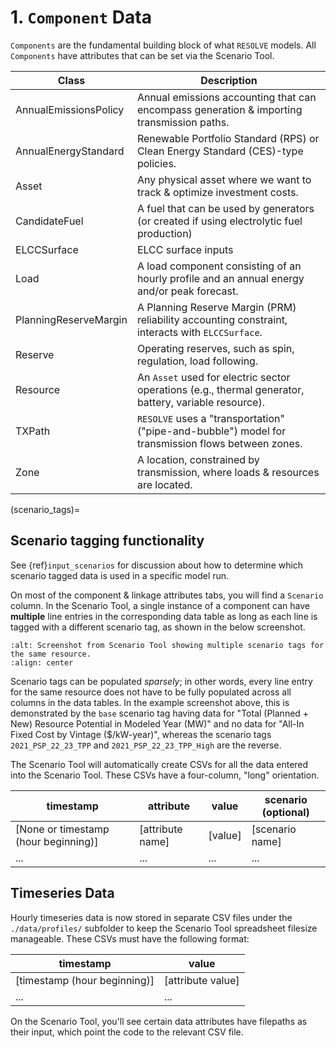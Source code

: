 # 1. `Component` Data

`Components` are the fundamental building block of what `RESOLVE` models. All `Components` have attributes that 
can be set via the Scenario Tool. 

| Class                 | Description                                                                                           |
|-----------------------|-------------------------------------------------------------------------------------------------------|
| AnnualEmissionsPolicy | Annual emissions accounting that can encompass generation & importing transmission paths.             |
| AnnualEnergyStandard  | Renewable Portfolio Standard (RPS) or Clean Energy Standard (CES)-type policies.                      |
| Asset                 | Any physical asset where we want to track & optimize investment costs.                                |
| CandidateFuel         | A fuel that can be used by generators (or created if using electrolytic fuel production)              |
| ELCCSurface           | ELCC surface inputs                                                                                   |
| Load                  | A load component consisting of an hourly profile and an annual energy and/or peak forecast.           |
| PlanningReserveMargin | A Planning Reserve Margin (PRM) reliability accounting constraint, interacts with `ELCCSurface`.      |
| Reserve               | Operating reserves, such as spin, regulation, load following.                                         |
| Resource              | An `Asset` used for electric sector operations (e.g., thermal generator, battery, variable resource). |
| TXPath                | `RESOLVE` uses a "transportation" ("pipe-and-bubble") model for transmission flows between zones.     |
| Zone                  | A location, constrained by transmission, where loads & resources are located.                         |


(scenario_tags)=
## Scenario tagging functionality

See {ref}`input_scenarios` for discussion about how to determine which scenario tagged data is used in a specific model run. 

On most of the component & linkage attributes tabs, you will find a `Scenario` column. In the Scenario Tool, a single instance of 
a component can have **multiple** line entries in the corresponding data table as long as each line is tagged with a different scenario 
tag, as shown in the below screenshot. 

```{image} ../_images/resource-scenario-tags.png
:alt: Screenshot from Scenario Tool showing multiple scenario tags for the same resource.
:align: center
```

Scenario tags can be populated *sparsely*; in other words, every line entry for the same resource does not have to be fully populated 
across all columns in the data tables. In the example screenshot above, this is demonstrated by the `base` scenario tag having 
data for "Total (Planned + New) Resource Potential in Modeled Year (MW)" and no data for "All-In Fixed Cost by Vintage ($/kW-year)", 
whereas the scenario tags `2021_PSP_22_23_TPP` and `2021_PSP_22_23_TPP_High` are the reverse. 

The Scenario Tool will automatically create CSVs for all the data entered into the Scenario Tool. These CSVs have a 
four-column, "long" orientation.

| timestamp                            | attribute        | value   | scenario (optional) |
|--------------------------------------|------------------|---------|---------------------|
| [None or timestamp (hour beginning)] | [attribute name] | [value] | [scenario name]     |
| ...                                  | ...              | ...     | ...                 |


## Timeseries Data

Hourly timeseries data is now stored in separate CSV files under the `./data/profiles/` subfolder to keep the Scenario 
Tool spreadsheet filesize manageable. These CSVs must have the following format:

| timestamp                    | value             |
|------------------------------|-------------------|
| [timestamp (hour beginning)] | [attribute value] |
| ...                          | ...               |

On the Scenario Tool, you'll see certain data attributes have filepaths as their
input, which point the code to the relevant CSV file.
